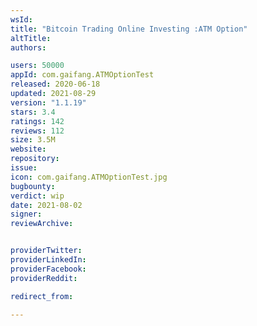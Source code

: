 ```yaml
---
wsId: 
title: "Bitcoin Trading Online Investing :ATM Option"
altTitle: 
authors:

users: 50000
appId: com.gaifang.ATMOptionTest
released: 2020-06-18
updated: 2021-08-29
version: "1.1.19"
stars: 3.4
ratings: 142
reviews: 112
size: 3.5M
website: 
repository: 
issue: 
icon: com.gaifang.ATMOptionTest.jpg
bugbounty: 
verdict: wip
date: 2021-08-02
signer: 
reviewArchive:


providerTwitter: 
providerLinkedIn: 
providerFacebook: 
providerReddit: 

redirect_from:

---
```



